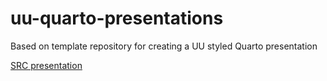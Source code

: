 # uu-quarto-presentations
Based on template repository for creating a UU styled Quarto presentation

[SRC presentation](https://jelletreep.github.io/presentations/R/researchcloud.html)
